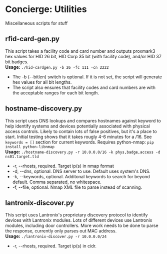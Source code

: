 # Concierge: Utilities  
Miscellaneous scripts for stuff  
  
## rfid-card-gen.py  
This script takes a facility code and card number and outputs proxmark3 hex values for HID 26 bit, HID Corp 35 bit (with facility code), and/or HID 37 bit badges.  
**Usage:** `./hid-cardgen.py -b 26 -fc 111 -cn 2222`  
* The -b (--bitlen) switch is optional. If it is not set, the script will generate hex values for all bit lengths.  
* The script also ensures that facility codes and card numbers are with the acceptable ranges for each bit length.  
  
## hostname-discovery.py  
This script uses DNS lookups and compares hostnames against keyword to help identify systems and devices potentially associated with physical access controls. Likely to contain lots of false positives, but it's a place to start. Initial testing shows that it takes rougly 4-6 minutes for a /16. See `keywords = []` section for current keywords. Requires python-nmap: `pip install python-libnmap`  
**Usage:** `./hostname-discovery.py -r 10.0.0.0/16 -k phys,badge,access -d ns01.target.tld`  
* -r, --rhosts, required. Target ip(s) in nmap format  
* -d, --dns, optional. DNS server to use. Default uses system's DNS.  
* -k, --keywords, optional. Additonal keywords to search for beyond default. Comma separated, no whitespace.  
* -f, --file, optional. Nmap XML file to parse instead of scanning.
  
## lantronix-discover.py  
This script uses Lantronix's proprietary discovery protocol to identify devices with Lantronix modules. Lots of different devices use Lantronix modules, including door controllers. More work needs to be done to parse the response, currently only parses out MAC address.  
**Usage:** `./lantronix-discover.py -r 10.0.0.0/24`  
* -r, --rhosts, required. Target ip(s) in cidr.  
